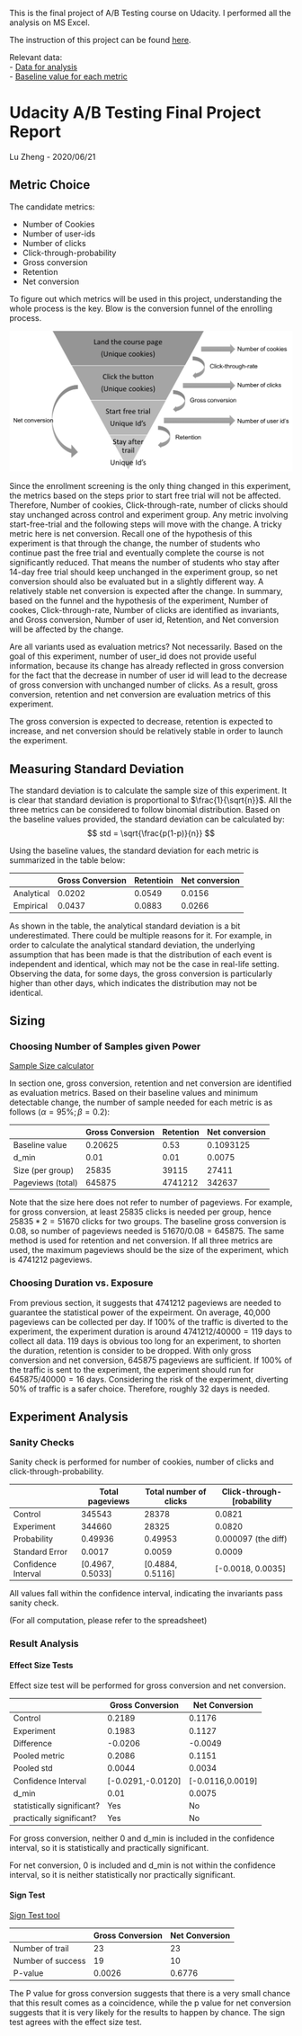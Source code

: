 This is the final project of A/B Testing course on Udacity. I performed all the analysis on MS Excel. 

The instruction of this project can be found [here](https://docs.google.com/document/u/1/d/1aCquhIqsUApgsxQ8-SQBAigFDcfWVVohLEXcV6jWbdI/pub?embedded=True).  

Relevant data:  
	- [Data for analysis](https://www.google.com/url?q=https://docs.google.com/a/knowlabs.com/spreadsheets/d/1Mu5u9GrybDdska-ljPXyBjTpdZIUev_6i7t4LRDfXM8/edit%23gid%3D0&sa=D&ust=1592798983966000)    
	- [Baseline value for each metric](https://www.google.com/url?q=https://docs.google.com/a/knowlabs.com/spreadsheets/d/1MYNUtC47Pg8hdoCjOXaHqF-thheGpUshrFA21BAJnNc/edit%23gid%3D0&sa=D&ust=1592798983965000)  
	

# Udacity A/B Testing Final Project Report

Lu Zheng - 2020/06/21

## Metric Choice
The candidate metrics:  

* Number of Cookies  
* Number of user-ids  
* Number of clicks  
* Click-through-probability  
* Gross conversion  
* Retention  
* Net conversion

To figure out which metrics will be used in this project, understanding the whole process is the key. Blow is the conversion funnel of the enrolling process.  

![A test image](Picture1.png)  

Since the enrollment screening is the only thing changed in this experiment, the metrics based on the steps prior to start free trial will not be affected. Therefore, Number of cookies, Click-through-rate, number of clicks should stay unchanged across control and experiment group. Any metric involving start-free-trial and the following steps will move with the change. A tricky metric here is net conversion. Recall one of the hypothesis of this experiment is that through the change, the number of students who continue past the free trial and eventually complete the course is not significantly reduced. That means the number of students who stay after 14-day free trial should keep unchanged in the experiment group, so net conversion should also be evaluated but in a slightly different way. A relatively stable net conversion is expected after the change. In summary, based on the funnel and the hypothesis of the experiment, Number of cookes, Click-through-rate, Number of clicks are identified as invariants, and Gross conversion, Number of user id, Retention, and Net conversion will be affected by the change. 

Are all variants used as evaluation metrics? Not necessarily. Based on the goal of this experiment, number of user_id does not provide useful information, because its change has already reflected in gross conversion for the fact that the decrease in number of user id will lead to the decrease of gross conversion with unchanged number of clicks. As a result, gross conversion, retention and net conversion are evaluation metrics of this experiment.

The gross conversion is expected to decrease, retention is expected to increase, and net conversion should be relatively stable  in order to launch the experiment. 


## Measuring Standard Deviation

The standard deviation is to calculate the sample size of this experiment. It is clear that standard deviation is proportional to $\frac{1}{\sqrt{n}}$. All the three metrics can be considered to follow binomial distribution. Based on the baseline values provided, the standard deviation can be calculated by:
$$ 
std = \sqrt{\frac{p(1-p)}{n}}
$$

Using the baseline values, the standard deviation for each metric is summarized in the table below:  


|   |Gross Conversion   |Retentioin |Net conversion  |
|---|---|---| --- |
|Analytical| 0.0202  |  0.0549  | 0.0156
|Empirical  | 0.0437 |   0.0883 | 0.0266


As shown in the table, the analytical standard deviation is a bit underestimated. There could be multiple reasons for it. For example, in order to calculate the analytical standard deviation, the underlying assumption that has been made is that the distribution of each event is independent and identical, which may not be the case in real-life setting. Observing the data, for some days, the gross conversion is particularly higher than other days, which indicates the distribution may not be identical. 

## Sizing

### Choosing Number of Samples given Power

[Sample Size calculator](https://www.evanmiller.org/ab-testing/sample-size.html)

In section one, gross conversion, retention and net conversion are identified as evaluation metrics. Based on  their baseline values and minimum detectable change, the number of sample needed for each metric is as follows ($\alpha = 95\%; \beta = 0.2$):


|   |Gross Conversion |Retention |Net conversion  |
|---|---|---| --- |
|Baseline value| 0.20625  |  0.53  | 0.1093125
|d_min  | 0.01 |  0.01 | 0.0075
|Size (per group) | 25835 | 39115 | 27411 |  
|Pageviews (total) | 645875 | 4741212 | 342637

Note that the size here does not refer to number of pageviews. For example, for gross conversion, at least 25835 clicks is needed per group, hence $25835*2 = 51670$ clicks for two groups. The baseline gross conversion is 0.08, so number of pageviews needed is $51670 / 0.08=645875$. The same method is used for retention and net conversion. If all three metrics are used, the maximum pageviews should be the size of the experiment, which is 4741212 pageviews.

### Choosing Duration vs. Exposure  

From previous section, it suggests that 4741212 pageviews are needed to guarantee the statistical power of the expeirment. On average, 40,000 pageviews can be collected per day. If 100% of the traffic is diverted to the experiment, the experiment duration is around $4741212 / 40000= 119$ days to collect all data. 119 days is obvious too long for an experiment, to shorten the duration, retention is consider to be dropped. With only gross conversion and net conversion, 645875 pageviews are sufficient. If 100% of the traffic is sent to the experiment, the experiment should run for $645875 / 40000 = 16$ days. Considering the risk of the experiment, diverting 50% of traffic is a safer choice. Therefore, roughly 32 days is needed. 

## Experiment Analysis

### Sanity Checks

Sanity check is performed for number of cookies, number of clicks and click-through-probability. 


|   |Total pageviews |Total number of clicks |Click-through-[robability  |
|---|---|---| --- |
|Control| 345543  |  28378  | 0.0821
|Experiment| 344660 | 28325 | 0.0820
|Probability |0.49936 |0.49953 |0.000097 (the diff) |  
|Standard Error |0.0017 |0.0059 |0.0009
|Confidence Interval |[0.4967, 0.5033] |[0.4884, 0.5116] |[-0.0018, 0.0035]

All values fall within the confidence interval, indicating the invariants pass sanity check. 

(For all computation, please refer to the spreadsheet)

### Result Analysis

#### Effect Size Tests

Effect size test will be performed for gross conversion and net conversion.


|   |Gross Conversion |Net Conversion |
|---|---|---| 
|Control| 0.2189  | 0.1176  | 
|Experiment|0.1983 |0.1127 |
|Difference |-0.0206 |-0.0049 |  
|Pooled metric |0.2086 |0.1151 |
|Pooled std |0.0044 |0.0034 |
|Confidence Interval |[-0.0291,-0.0120] |[-0.0116,0.0019] |
|d_min |0.01 |0.0075 |
| statistically significant? |Yes | No 
| practically significant? |Yes | No

For gross conversion, neither 0 and d_min is included in the confidence interval, so it is statistically and practically significant.

For net conversion, 0 is included and d_min is not within the confidence interval, so it is neither statistically nor practically significant. 


#### Sign Test 

[Sign Test tool](https://www.graphpad.com/quickcalcs/binomial1.cfm)

|   |Gross Conversion |Net Conversion |
|---|---|---| 
|Number of trail|23  |23  | 
|Number of success|19 | 10|
|P-value| 0.0026 |0.6776|

The P value for gross conversion suggests that there is a very small chance that this result comes as a coincidence, while the p value for net conversion suggests that it is very likely for the results to happen by chance. The sign test agrees with the effect size test.
